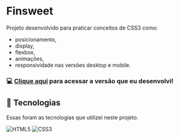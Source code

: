 # Finsweet

Projeto desenvolvido para praticar conceitos de CSS3 como: 

- posicionamento,
- display,
- flexbox,
- animações,
- responsividade nas versões desktop e mobile.

### 💻 [Clique aqui](https://lucianopiantavinharoza.github.io/finsweet/) para acessar a versão que eu desenvolvi!

## 🚀 Tecnologias

Essas foram as tecnologias que utilizei neste projeto.

![HTML5](https://img.shields.io/badge/html5-E34F26?style=for-the-badge&logo=html5&logoColor=white)  ![CSS3](https://img.shields.io/badge/css3-1572B6?style=for-the-badge&logo=css3&logoColor=white)

<!-- ## 📚 Bibliotecas

Essas foram as bibliotecas que utilizei neste projeto.

- [AOS - Animate on Scroll Library](https://michalsnik.github.io/aos/) -->
